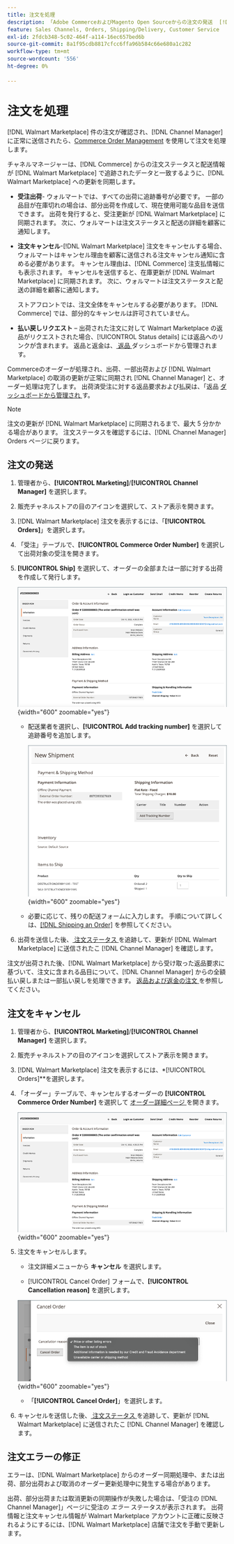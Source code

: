 ```yaml
---
title: 注文を処理
description: 「Adobe CommerceおよびMagento Open Sourceからの注文の発送  [!DNL Walmart Marketplace]  キャンセルの手順」
feature: Sales Channels, Orders, Shipping/Delivery, Customer Service
exl-id: 2fdcb348-5c02-464f-a114-16ec657bed6b
source-git-commit: 8a1f95cdb8817cfcc6ffa96b584c66e680a1c282
workflow-type: tm+mt
source-wordcount: '556'
ht-degree: 0%

---
```


# 注文を処理

[!DNL Walmart Marketplace] 件の注文が確認され、[!DNL Channel Manager] に正常に送信されたら、[Commerce Order Management](https://experienceleague.adobe.com/docs/commerce-admin/stores-sales/order-management/orders/orders.html#orders-workspace) を使用して注文を処理します。

チャネルマネージャーは、[!DNL Commerce] からの注文ステータスと配送情報が [!DNL Walmart Marketplace] で追跡されたデータと一致するように、[!DNL Walmart Marketplace] への更新を同期します。

* **受注出荷**- ウォルマートでは、すべての出荷に追跡番号が必要です。 一部の品目が在庫切れの場合は、部分出荷を作成して、現在使用可能な品目を送信できます。 出荷を発行すると、受注更新が [!DNL Walmart Marketplace] に同期されます。 次に、ウォルマートは注文ステータスと配送の詳細を顧客に通知します。

* **注文キャンセル**-[!DNL Walmart Marketplace] 注文をキャンセルする場合、ウォルマートはキャンセル理由を顧客に送信される注文キャンセル通知に含める必要があります。 キャンセル理由は、[!DNL Commerce] 注支払情報にも表示されます。 キャンセルを送信すると、在庫更新が [!DNL Walmart Marketplace] に同期されます。 次に、ウォルマートは注文ステータスと配送の詳細を顧客に通知します。

  ストアフロントでは、注文全体をキャンセルする必要があります。 [!DNL Commerce] では、部分的なキャンセルは許可されていません。

* **払い戻しリクエスト** – 出荷された注文に対して Walmart Marketplace の返品がリクエストされた場合、[!UICONTROL Status details] には返品へのリンクが含まれます。 返品と返金は、[ 返品 ](return-refund-orders.md) ダッシュボードから管理されます。

Commerceのオーダーが処理され、出荷、一部出荷および [!DNL Walmart Marketplace] の取消の更新が正常に同期され [!DNL Channel Manager] と、オーダー処理は完了します。 出荷済受注に対する返品要求および払戻は、「返品 [ ダッシュボードから管理され ](return-refund-orders.md) す。

>[!NOTE]
>
> 注文の更新が [!DNL Walmart Marketplace] に同期されるまで、最大 5 分かかる場合があります。 注文ステータスを確認するには、[!DNL Channel Manager] Orders ページに戻ります。

## 注文の発送

1. 管理者から、**[!UICONTROL Marketing]**/**[!UICONTROL Channel Manager]** を選択します。

1. 販売チャネルストアの目のアイコンを選択して、ストア表示を開きます。

1. [!DNL Walmart Marketplace] 注文を表示するには、「**[!UICONTROL Orders]**」を選択します。

1. 「受注」テーブルで、**[!UICONTROL Commerce Order Number]** を選択して出荷対象の受注を開きます。

1. **[!UICONTROL Ship]** を選択して、オーダーの全部または一部に対する出荷を作成して発行します。

   ![[!DNL Walmart Marketplace] 注文のCommerce注文の詳細ビュー ](assets/order-detail-with-external-order-id.png){width="600" zoomable="yes"}

   * 配送業者を選択し、**[!UICONTROL Add tracking number]** を選択して追跡番号を追加します。

     ![[!DNL Walmart Marketplace] 注文のCommerce注文の詳細ビュー ](assets/order-shipment-add-tracking-number.png){width="600" zoomable="yes"}

   * 必要に応じて、残りの配送フォームに入力します。 手順について詳しくは、[[!DNL Shipping an Order]](https://experienceleague.adobe.com/docs/commerce-admin/stores-sales/order-management/orders/order-ship.html) を参照してください。

1. 出荷を送信した後、[ 注文ステータス ](manage-orders.md#about-order-status) を追跡して、更新が [!DNL Walmart Marketplace] に送信されたこ [!DNL Channel Manager] を確認します。

注文が出荷された後、[!DNL Walmart Marketplace] から受け取った返品要求に基づいて、注文に含まれる品目について、[!DNL Channel Manager] からの全額払い戻しまたは一部払い戻しを処理できます。 [ 返品および返金の注文 ](return-refund-orders.md) を参照してください。

## 注文をキャンセル

1. 管理者から、**[!UICONTROL Marketing]**/**[!UICONTROL Channel Manager]** を選択します。

1. 販売チャネルストアの目のアイコンを選択してストア表示を開きます。

1. [!DNL Walmart Marketplace] 注文を表示するには、*[!UICONTROL Orders]**を選択します。

1. 「オーダー」テーブルで、キャンセルするオーダーの **[!UICONTROL Commerce Order Number]** を選択して [ オーダー詳細ページ ](manage-orders.md#view-order-detail) を開きます。

   ![ 注文のCommerce注文詳細ビュ [!DNL Walmart Marketplace]](assets/order-detail-with-external-order-id.png){width="600" zoomable="yes"}

1. 注文をキャンセルします。

   * 注文詳細メニューから **キャンセル** を選択します。

   * [!UICONTROL Cancel Order] フォームで、**[!UICONTROL Cancellation reason]** を選択します。

   ![[!DNL Walmart Marketplace] 注文のCommerce注文の詳細ビュー ](assets/cancel-order-reason-selector.png){width="600" zoomable="yes"}

   * 「**[!UICONTROL Cancel Order]**」を選択します。

1. キャンセルを送信した後、[ 注文ステータス ](manage-orders.md#about-order-status) を追跡して、更新が [!DNL Walmart Marketplace] に送信されたこ [!DNL Channel Manager] を確認します。

## 注文エラーの修正

エラーは、[!DNL Walmart Marketplace] からのオーダー同期処理中、または出荷、部分出荷および取消のオーダー更新処理中に発生する場合があります。

出荷、部分出荷または取消更新の同期操作が失敗した場合は、「受注の [!DNL Channel Manager]」ページに受注の _エラー_ ステータスが表示されます。 出荷情報と注文キャンセル情報が Walmart Marketplace アカウントに正確に反映されるようにするには、[!DNL Walmart Marketplace] 店舗で注文を手動で更新します。


